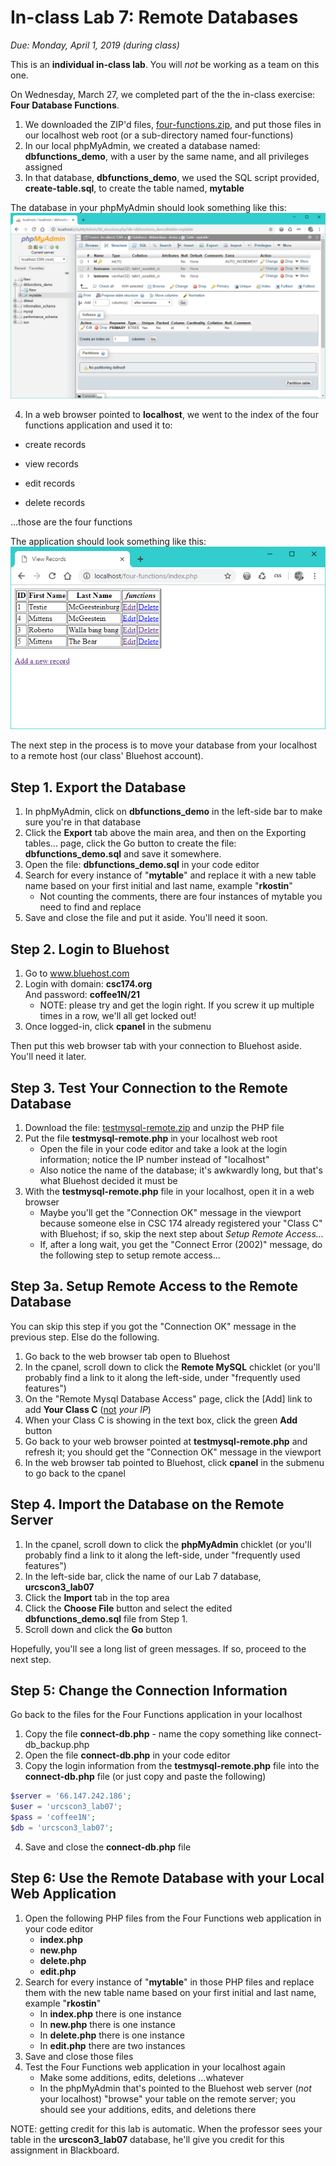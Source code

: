 # In-class Lab 7: Remote Databases

*Due: Monday, April 1, 2019 (during class)*

This is an **individual in-class lab**.  You will *not* be working as a team on this one.

On Wednesday, March 27, we completed part of the the in-class exercise: **Four Database Functions**.  

1. We downloaded the ZIP'd files, [four-functions.zip](../18-four-functions/four-functions.zip), and put those files in our localhost web root (or a sub-directory named four-functions)
2. In our local phpMyAdmin, we created a database named: **dbfunctions_demo**, with a user by the same name, and all privileges assigned
3. In that database, **dbfunctions_demo**, we used the SQL script provided, **create-table.sql**, to create the table named, **mytable**

The database in your phpMyAdmin should look something like this:![figure2](media/figure2.png)

4. In a web browser pointed to **localhost**, we went to the index of the four functions application and used it to:

  - create records

  - view records

  - edit records

  - delete records

  ...those are the four functions

The application should look something like this:![figure1](media\figure1.png)

The next step in the process is to move your database from your localhost to a remote host (our class' Bluehost account).

## Step 1. Export the Database

1. In phpMyAdmin, click on **dbfunctions_demo** in the left-side bar to make sure you're in that database
2. Click the **Export** tab above the main area, and then on the Exporting tables... page, click the Go button to create the file: **dbfunctions_demo.sql** and save it somewhere.  
3. Open the file: **dbfunctions_demo.sql** in your code editor
4. Search for every instance of "**mytable**" and  replace it with a new table name based on your first initial and last name, example "**rkostin**"
   - Not counting the comments, there are four instances of mytable you need to find and replace
5. Save and close the file and put it aside. You'll need it soon.

## Step 2. Login to Bluehost

1. Go to www.bluehost.com
2. Login with domain: **csc174.org**<br>And password: **coffee1N/21**
   - NOTE: please try and get the login right.  If you screw it up multiple times in a row, we'll all get locked out!
3. Once logged-in, click **cpanel** in the submenu

Then put this web browser tab with your connection to Bluehost aside.  You'll need it later.

## Step 3. Test Your Connection to the Remote Database

1. Download the file: [testmysql-remote.zip](testmysql-remote.zip) and unzip the PHP file
2. Put the file **testmysql-remote.php** in your localhost web root
   - Open the file in your code editor and take a look at the login information; notice the IP number instead of "localhost"
   - Also notice the name of the database; it's awkwardly long, but that's what Bluehost decided it must be
3. With the **testmysql-remote.php** file in your localhost, open it in a web browser
   - Maybe you'll get the "Connection OK" message in the viewport because someone else in CSC 174 already registered your "Class C" with Bluehost; if so, skip the next step about *Setup Remote Access...*
   - If, after a long wait, you get the "Connect Error (2002)" message, do the following step to setup remote access...

## Step 3a. Setup Remote Access to the Remote Database

You can skip this step if you got the "Connection OK" message in the previous step.  Else do the following.

1. Go back to the web browser tab open to Bluehost
2. In the cpanel, scroll down to click the **Remote MySQL** chicklet (or you'll probably find a link to it along the left-side, under "frequently used features")
3. On the "Remote Mysql Database Access" page, click the [Add] link to add **Your Class C** (<u>not</u> *your IP*)
4. When your Class C is showing in the text box, click the green **Add** button
5. Go back to your web browser pointed at **testmysql-remote.php** and refresh it;  you should get the "Connection OK" message in the viewport
6. In the web browser tab pointed to Bluehost, click **cpanel** in the submenu to go back to the cpanel

## Step 4. Import the Database on the Remote Server

1. In the cpanel, scroll down to click the **phpMyAdmin** chicklet (or you'll probably find a link to it along the left-side, under "frequently used features")
2. In the left-side bar, click the name of our Lab 7 database, **urcscon3_lab07**
3. Click the **Import** tab in the top area
4. Click the **Choose File** button and select the edited **dbfunctions_demo.sql** file from Step 1.
5. Scroll down and click the **Go** button

Hopefully, you'll see a long list of green messages.  If so, proceed to the next step.

## Step 5: Change the Connection Information

Go back to the files for the Four Functions application in your localhost

1. Copy the file **connect-db.php** - name the copy something like connect-db_backup.php 
2. Open the file **connect-db.php** in your code editor
3. Copy the login information from the **testmysql-remote.php** file into the **connect-db.php** file (or just copy and paste the following)

```php
$server = '66.147.242.186';
$user = 'urcscon3_lab07';
$pass = 'coffee1N';
$db = 'urcscon3_lab07';
```

4. Save and close the **connect-db.php** file

## Step 6: Use the Remote Database with your Local Web Application

1. Open the following PHP files from the Four Functions web application in your code editor
   - **index.php**
   - **new.php**
   - **delete.php**
   - **edit.php**
2. Search for every instance of "**mytable**" in those PHP files and replace them with the new table name based on your first initial and last name, example "**rkostin**"
   - In **index.php** there is one instance
   - In **new.php** there is one instance
   - In **delete.php** there is one instance
   - In **edit.php** there are two instances
3. Save and close those files
4. Test the Four Functions web application in your localhost again
   - Make some additions, edits, deletions ...whatever
   - In the phpMyAdmin that's pointed to the Bluehost web server (*not* your localhost) "browse" your table on the remote server; you should see your additions, edits, and deletions there

NOTE: getting credit for this lab is automatic.  When the professor sees your table in the **urcscon3_lab07** database, he'll give you credit for this assignment in Blackboard.